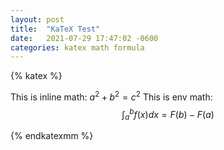 ```yaml
---
layout: post
title:  "KaTeX Test"
date:   2021-07-29 17:47:02 -0600
categories: katex math formula
---
```

{% katex %}

This is inline math: $a^2+b^2 = c^2$
This is env math:
$$
\int_a^b f(x)dx = F(b)-F(a)
$$

{% endkatexmm %}